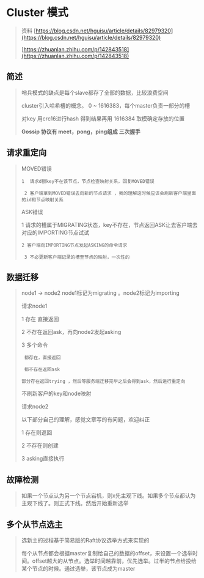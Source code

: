 # Cluster 模式

> 资料 [https://blog.csdn.net/hguisu/article/details/82979320](https://blog.csdn.net/hguisu/article/details/82979320)
>
> [https://zhuanlan.zhihu.com/p/142843518](https://zhuanlan.zhihu.com/p/142843518)

## 简述

> 哨兵模式的缺点是每个slave都存了全部的数据，比较浪费空间
>
> cluster引入哈希槽的概念。 0 ~ 1616383，每个master负责一部分的槽
>
> 对key 用crc16进行hash 得到结果再用 1616384 取模确定存放的位置
>
> **Gossip 协议有 meet，pong，ping组成 三次握手**

## 请求重定向

> MOVED错误
>
> ```
> 1  请求d额key不在该节点，节点检查映射关系，回复MOVED错误
>
>  2 客户端拿到MOVED错误去向新的节点请求 ，我的理解这时候应该会刷新客户端里面的id和节点映射关系
> ```
>
> ASK错误
>
> 1 请求的槽属于MIGRATING状态，key不存在，节点返回ASK让去客户端去对应的IMPORTING节点试试
>
> ```
> 2 客户端向IMPORTING节点发起ASKING的命令请求
>
>  3 不必更新客户端记录的槽至节点的映射，一次性的
> ```

## 数据迁移

> node1 -&gt; node2 node1标记为migrating 。node2标记为importing
>
> 请求node1
>
> 1 存在 直接返回
>
> 2 不存在返回ask，再向node2发起asking
>
> 3 多个命令
>
> ```
>  都存在，直接返回
>
>  都不存在返回ask
>
> 部分存在返回trying ，然后等服务端迁移完毕之后会得到ask，然后进行重定向
> ```
>
> 不刷新客户的key和node映射
>
> 请求node2
>
> 以下部分自己的理解，感觉文章写的有问题，欢迎纠正
>
> 1 存在则返回
>
> 2 不存在则创建
>
> 3 asking直接执行

## 故障检测

> 如果一个节点认为另一个节点宕机，则x先主观下线。如果多个节点都认为主观下线了。则正式下线。然后开始重新选举

## 多个从节点选主

> 选新主的过程基于简易版的Raft协议选举方式来实现的
>
> 每个从节点都会根据master复制给自己的数据的offset，来设置一个选举时间。offset越大的从节点。选举时间越靠前，优先选举。过半的节点给投给某个节点的时候。通过选举，该节点成为master




